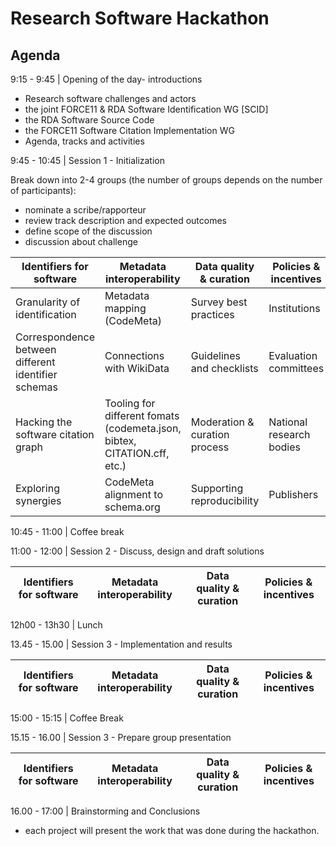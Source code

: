 # Research Software Hackathon

## Agenda

9:15 - 9:45 | Opening of the day- introductions
-  Research software challenges and actors
  - the joint FORCE11 & RDA Software Identification WG [SCID]
  - the RDA Software Source Code
  - the FORCE11 Software Citation Implementation WG
- Agenda, tracks and activities

9:45 - 10:45 | Session 1 - Initialization

Break down into 2-4 groups (the number of groups depends on the number of participants):

- nominate a scribe/rapporteur
- review track description and expected outcomes
- define scope of the discussion
- discussion about challenge


| **Identifiers for software** | **Metadata interoperability** | **Data quality &amp; curation** | **Policies &amp; incentives** |
| --- | --- | --- | --- |
| Granularity of identification | Metadata mapping (CodeMeta) | Survey best practices | Institutions |
| Correspondence between different identifier schemas | Connections with WikiData | Guidelines and checklists | Evaluation committees |
| Hacking the software citation graph |  Tooling for different fomats (codemeta.json, bibtex, CITATION.cff, etc.) | Moderation & curation process | National research bodies |
| Exploring synergies|  CodeMeta alignment to schema.org | Supporting reproducibility | Publishers |

10:45 - 11:00 | Coffee break

11:00 - 12:00 | Session 2 -  Discuss, design and draft solutions



| **Identifiers for software** | **Metadata interoperability** | **Data quality &amp; curation** | **Policies &amp; incentives** |
| --- | --- | --- | --- |

12h00 - 13h30 | Lunch

13.45 - 15.00 | Session 3 - Implementation and results


| **Identifiers for software** | **Metadata interoperability** | **Data quality &amp; curation** | **Policies &amp; incentives** |
| --- | --- | --- | --- |


15:00 - 15:15 | Coffee Break

15.15 - 16.00 | Session 3 - Prepare group presentation

| **Identifiers for software** | **Metadata interoperability** | **Data quality &amp; curation** | **Policies &amp; incentives** |
| --- | --- | --- | --- |

16.00 - 17:00 | Brainstorming and Conclusions

- each project will present the work that was done during the hackathon.
